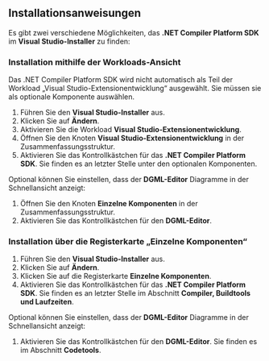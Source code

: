 ## <a name="installation-instructions"></a>Installationsanweisungen 

Es gibt zwei verschiedene Möglichkeiten, das **.NET Compiler Platform SDK** im **Visual Studio-Installer** zu finden:

### <a name="install-using-the-workloads-view"></a>Installation mithilfe der Workloads-Ansicht

Das .NET Compiler Platform SDK wird nicht automatisch als Teil der Workload „Visual Studio-Extensionentwicklung“ ausgewählt. Sie müssen sie als optionale Komponente auswählen.

1. Führen Sie den **Visual Studio-Installer** aus. 
1. Klicken Sie auf **Ändern**. 
1. Aktivieren Sie die Workload **Visual Studio-Extensionentwicklung**.
1. Öffnen Sie den Knoten **Visual Studio-Extensionentwicklung** in der Zusammenfassungsstruktur.
1. Aktivieren Sie das Kontrollkästchen für das **.NET Compiler Platform SDK**. Sie finden es an letzter Stelle unter den optionalen Komponenten.

Optional können Sie einstellen, dass der **DGML-Editor** Diagramme in der Schnellansicht anzeigt:

1. Öffnen Sie den Knoten **Einzelne Komponenten** in der Zusammenfassungsstruktur.
1. Aktivieren Sie das Kontrollkästchen für den **DGML-Editor**.

### <a name="install-using-the-individual-components-tab"></a>Installation über die Registerkarte „Einzelne Komponenten“

1. Führen Sie den **Visual Studio-Installer** aus. 
1. Klicken Sie auf **Ändern**. 
1. Klicken Sie auf die Registerkarte **Einzelne Komponenten**. 
1. Aktivieren Sie das Kontrollkästchen für das **.NET Compiler Platform SDK**. Sie finden es an letzter Stelle im Abschnitt **Compiler, Buildtools und Laufzeiten**.

Optional können Sie einstellen, dass der **DGML-Editor** Diagramme in der Schnellansicht anzeigt:

1. Aktivieren Sie das Kontrollkästchen für den **DGML-Editor**. Sie finden es im Abschnitt **Codetools**.
